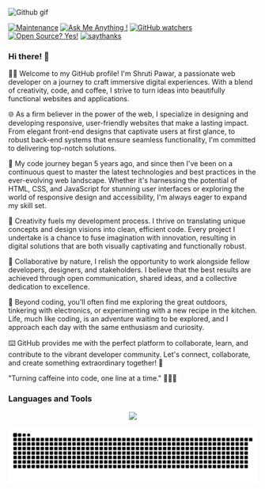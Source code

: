 ![Github gif](https://github.com/Shruti1632/Shruti1632/assets/104548800/61f845d4-e1e0-4b80-b7d0-82e599b2b008)

[![Maintenance](https://img.shields.io/badge/Maintained%3F-yes-green.svg)](https://GitHub.com/Naereen/StrapDown.js/graphs/commit-activity)
[![Ask Me Anything !](https://img.shields.io/badge/Ask%20me-anything-1abc9c.svg)](https://GitHub.com/Shruti1632/ama)
[![GitHub watchers](https://badgen.net/github/watchers/Naereen/Strapdown.js/)](https://GitHub.com/Naereen/StrapDown.js/watchers/)
[![Open Source? Yes!](https://badgen.net/badge/Open%20Source%20%3F/Yes%21/blue?icon=github)](https://github.com/Naereen/badges/)
[![saythanks](https://img.shields.io/badge/say-thanks-ff69b4.svg)](https://saythanks.io/to/kennethreitz)


### Hi there! 👋

👩‍🎓 Welcome to my GitHub profile! I'm Shruti Pawar, a passionate web developer on a journey to craft immersive digital experiences. With a blend of creativity, code, and coffee, I strive to turn ideas into beautifully functional websites and applications.

🌐 As a firm believer in the power of the web, I specialize in designing and developing responsive, user-friendly websites that make a lasting impact. From elegant front-end designs that captivate users at first glance, to robust back-end systems that ensure seamless functionality, I'm committed to delivering top-notch solutions.

🚀 My code journey began 5 years ago, and since then I've been on a continuous quest to master the latest technologies and best practices in the ever-evolving web landscape. Whether it's harnessing the potential of HTML, CSS, and JavaScript for stunning user interfaces or exploring the world of responsive design and accessibility, I'm always eager to expand my skill set.

💭 Creativity fuels my development process. I thrive on translating unique concepts and design visions into clean, efficient code. Every project I undertake is a chance to fuse imagination with innovation, resulting in digital solutions that are both visually captivating and functionally robust.

🔧 Collaborative by nature, I relish the opportunity to work alongside fellow developers, designers, and stakeholders. I believe that the best results are achieved through open communication, shared ideas, and a collective dedication to excellence.

🌱 Beyond coding, you'll often find me exploring the great outdoors, tinkering with electronics, or experimenting with a new recipe in the kitchen. Life, much like coding, is an adventure waiting to be explored, and I approach each day with the same enthusiasm and curiosity.

⌨️ GitHub provides me with the perfect platform to collaborate, learn, and contribute to the vibrant developer community. Let's connect, collaborate, and create something extraordinary together! 🌟

"Turning caffeine into code, one line at a time." 🚀👨‍💻





### Languages and Tools

<p align="center">
  <a href="https://skillicons.dev">
    <img src="https://skillicons.dev/icons?i=gcp,linux,arduino,django,flask,gradle,kali,kubernetes,wordpress,html,css,java,js,py,c,r,aws,mongodb,mysql,vscode,androidstudio,firebase,eclipse,git,angular,nodejs,php,raspberrypi,stackoverflow,ubuntu" />
  </a>
</p>
<div align="center">
  
![snake gif](https://github.com/Shruti1632/Shruti1632/blob/output/github-snake-dark.svg)

</div>
